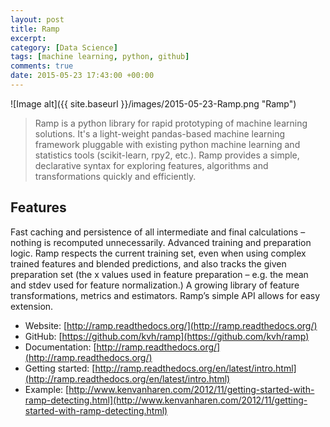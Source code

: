 ```yaml
---
layout: post
title: Ramp
excerpt:
category: [Data Science]
tags: [machine learning, python, github]
comments: true
date: 2015-05-23 17:43:00 +00:00
---
```


![Image alt]({{ site.baseurl }}/images/2015-05-23-Ramp.png "Ramp")

>Ramp is a python library for rapid prototyping of machine learning solutions. It's a 
light-weight pandas-based machine learning framework pluggable with existing python 
machine learning and statistics tools (scikit-learn, rpy2, etc.). Ramp provides a simple, 
declarative syntax for exploring features, algorithms and transformations quickly and efficiently.

<!-- more -->

## Features

Fast caching and persistence of all intermediate and final calculations – nothing is recomputed unnecessarily.
Advanced training and preparation logic. Ramp respects the current training set, even when using complex 
trained features and blended predictions, and also tracks the given preparation set (the x values used in 
feature preparation – e.g. the mean and stdev used for feature normalization.)
A growing library of feature transformations, metrics and estimators. Ramp’s simple API allows for easy extension.

- Website: [http://ramp.readthedocs.org/](http://ramp.readthedocs.org/)
- GitHub: [https://github.com/kvh/ramp](https://github.com/kvh/ramp)
- Documentation: [http://ramp.readthedocs.org/](http://ramp.readthedocs.org/)
- Getting started: [http://ramp.readthedocs.org/en/latest/intro.html](http://ramp.readthedocs.org/en/latest/intro.html)
- Example: [http://www.kenvanharen.com/2012/11/getting-started-with-ramp-detecting.html](http://www.kenvanharen.com/2012/11/getting-started-with-ramp-detecting.html)
